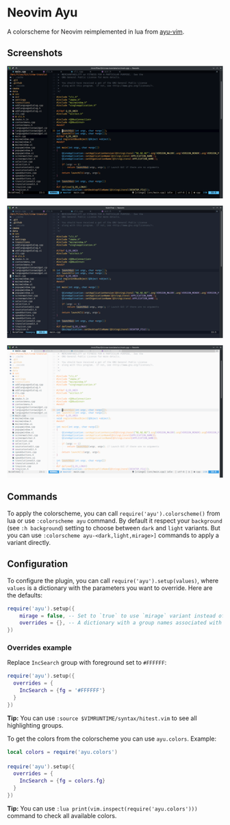# Neovim Ayu

A colorscheme for Neovim reimplemented in lua from [ayu-vim](https://github.com/Luxed/ayu-vim).

## Screenshots

![dark](screenshots/dark.png)

![mirage](screenshots/mirage.png)

![light](screenshots/light.png)

## Commands

To apply the colorscheme, you can call `require('ayu').colorscheme()` from lua or use `:colorscheme ayu` command. By default it respect your `background` (see `:h background`) setting to choose between `dark` and `light` variants. But you can use `:colorscheme ayu-<dark,light,mirage>]` commands to apply a variant directly.

## Configuration

To configure the plugin, you can call `require('ayu').setup(values)`, where `values` is a dictionary with the parameters you want to override. Here are the defaults:

```lua
require('ayu').setup({
    mirage = false, -- Set to `true` to use `mirage` variant instead of `dark` for dark background.
    overrides = {}, -- A dictionary with a group names associated with a dictionary with parameters (`bg`, `fg`, `sp` and `style`) and colors in hex.
})
```

### Overrides example

Replace `IncSearch` group with foreground set to `#FFFFFF`:

```lua
require('ayu').setup({
  overrides = {
    IncSearch = {fg = '#FFFFFF'}
  }
})
```

**Tip:** You can use `:source $VIMRUNTIME/syntax/hitest.vim` to see all highlighting groups.

To get the colors from the colorscheme you can use `ayu.colors`. Example:

```lua
local colors = require('ayu.colors')

require('ayu').setup({
  overrides = {
    IncSearch = {fg = colors.fg}
  }
})
```

**Tip:** You can use `:lua print(vim.inspect(require('ayu.colors')))` command to check all available colors.

